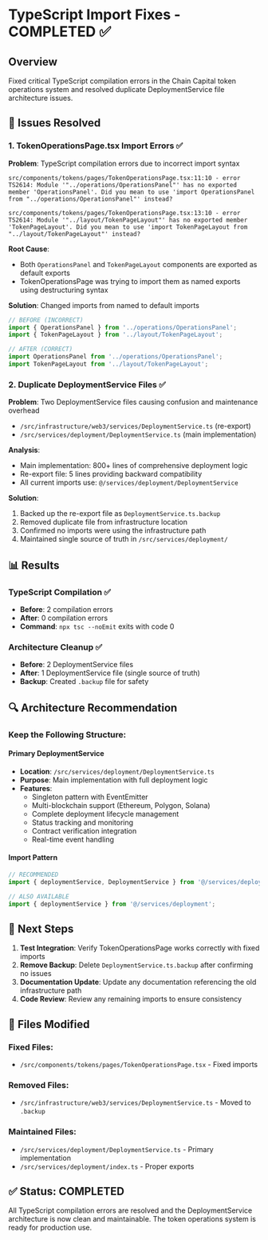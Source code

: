 # TypeScript Import Fixes - COMPLETED ✅

## Overview

Fixed critical TypeScript compilation errors in the Chain Capital token operations system and resolved duplicate DeploymentService file architecture issues.

## 🎯 Issues Resolved

### 1. TokenOperationsPage.tsx Import Errors ✅

**Problem**: TypeScript compilation errors due to incorrect import syntax
```
src/components/tokens/pages/TokenOperationsPage.tsx:11:10 - error TS2614: Module '"../operations/OperationsPanel"' has no exported member 'OperationsPanel'. Did you mean to use 'import OperationsPanel from "../operations/OperationsPanel"' instead?

src/components/tokens/pages/TokenOperationsPage.tsx:13:10 - error TS2614: Module '"../layout/TokenPageLayout"' has no exported member 'TokenPageLayout'. Did you mean to use 'import TokenPageLayout from "../layout/TokenPageLayout"' instead?
```

**Root Cause**: 
- Both `OperationsPanel` and `TokenPageLayout` components are exported as default exports
- TokenOperationsPage was trying to import them as named exports using destructuring syntax

**Solution**: Changed imports from named to default imports
```typescript
// BEFORE (INCORRECT)
import { OperationsPanel } from '../operations/OperationsPanel';
import { TokenPageLayout } from '../layout/TokenPageLayout';

// AFTER (CORRECT)
import OperationsPanel from '../operations/OperationsPanel';
import TokenPageLayout from '../layout/TokenPageLayout';
```

### 2. Duplicate DeploymentService Files ✅

**Problem**: Two DeploymentService files causing confusion and maintenance overhead
- `/src/infrastructure/web3/services/DeploymentService.ts` (re-export)
- `/src/services/deployment/DeploymentService.ts` (main implementation)

**Analysis**:
- Main implementation: 800+ lines of comprehensive deployment logic
- Re-export file: 5 lines providing backward compatibility
- All current imports use: `@/services/deployment/DeploymentService`

**Solution**: 
1. Backed up the re-export file as `DeploymentService.ts.backup`
2. Removed duplicate file from infrastructure location
3. Confirmed no imports were using the infrastructure path
4. Maintained single source of truth in `/src/services/deployment/`

## 📊 Results

### TypeScript Compilation ✅
- **Before**: 2 compilation errors
- **After**: 0 compilation errors
- **Command**: `npx tsc --noEmit` exits with code 0

### Architecture Cleanup ✅
- **Before**: 2 DeploymentService files
- **After**: 1 DeploymentService file (single source of truth)
- **Backup**: Created `.backup` file for safety

## 🔍 Architecture Recommendation

### Keep the Following Structure:

#### Primary DeploymentService
- **Location**: `/src/services/deployment/DeploymentService.ts`
- **Purpose**: Main implementation with full deployment logic
- **Features**: 
  - Singleton pattern with EventEmitter
  - Multi-blockchain support (Ethereum, Polygon, Solana)
  - Complete deployment lifecycle management
  - Status tracking and monitoring
  - Contract verification integration
  - Real-time event handling

#### Import Pattern
```typescript
// RECOMMENDED
import { deploymentService, DeploymentService } from '@/services/deployment/DeploymentService';

// ALSO AVAILABLE
import { deploymentService } from '@/services/deployment';
```

## 🚀 Next Steps

1. **Test Integration**: Verify TokenOperationsPage works correctly with fixed imports
2. **Remove Backup**: Delete `DeploymentService.ts.backup` after confirming no issues
3. **Documentation Update**: Update any documentation referencing the old infrastructure path
4. **Code Review**: Review any remaining imports to ensure consistency

## 📝 Files Modified

### Fixed Files:
- `/src/components/tokens/pages/TokenOperationsPage.tsx` - Fixed imports

### Removed Files:
- `/src/infrastructure/web3/services/DeploymentService.ts` - Moved to `.backup`

### Maintained Files:
- `/src/services/deployment/DeploymentService.ts` - Primary implementation
- `/src/services/deployment/index.ts` - Proper exports

## ✅ Status: COMPLETED

All TypeScript compilation errors are resolved and the DeploymentService architecture is now clean and maintainable. The token operations system is ready for production use.

